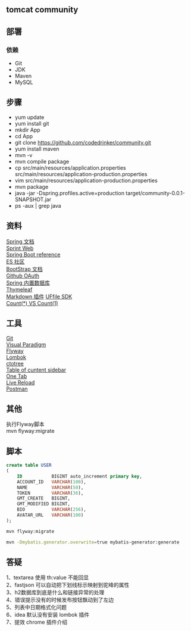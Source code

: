 ## tomcat community

## 部署
### 依赖
- Git
- JDK
- Maven
- MySQL
## 步骤
- yum update
- yum install git
- mkdir App
- cd App
- git clone https://github.com/codedrinker/community.git
- yum install maven
- mvn -v
- mvn compile package
- cp src/main/resources/application.properties src/main/resources/application-production.properties
- vim src/main/resources/application-production.properties
- mvn package
- java -jar -Dspring.profiles.active=production target/community-0.0.1-SNAPSHOT.jar
- ps -aux | grep java


## 资料
[Spring 文档](https://spring.io/guides)  
[Sprint Web](https://spring.io/guides/gs/serving-web-content/)  
[Spring Boot reference](https://docs.spring.io/spring-boot/docs/current/reference/html/)  
[ES 社区](https://elasticsearch.cn/explore)  
[BootStrap 文档](https://v3.bootcss.com/components/)  
[Github OAuth](https://developer.github.com/apps/building-oauth-apps/creating-an-oauth-app/)  
[Spring 内置数据库](https://docs.spring.io/spring-boot/docs/current/reference/htmlsingle/#boot-features-embedded-database-support)  
[Thymeleaf](https://www.thymeleaf.org/doc/tutorials/3.0/usingthymeleaf.html#setting-attribute-values)   
[Markdown 插件](http://editor.md.ipandao.com/)
[UFfile SDK](https://github.com/ucloud/ufile-sdk-java)  
[Count(*) VS Count(1)](https://mp.weixin.qq.com/s/Rwpke4BHu7Fz7KOpE2d3Lw?)

## 工具
[Git](https://git-scm.com/download)  
[Visual Paradigm](https://www.visual-paradigm.com)  
[Flyway](https://flywaydb.org/getstarted/firststeps/maven)  
[Lombok](https://projectlombok.org/)  
[ctotree](https://www.octotree.io)   
[Table of cuntent sidebar]()   
[One Tab]()   
[Live Reload]()  
[Postman]()    

## 其他
执行Flyway脚本  
mvn flyway:migrate

## 脚本
```sql
create table USER
(
    ID           BIGINT auto_increment primary key,
    ACCOUNT_ID   VARCHAR(100),
    NAME         VARCHAR(50),
    TOKEN        VARCHAR(36),
    GMT_CREATE   BIGINT,
    GMT_MODIFIED BIGINT,
    BIO          VARCHAR(256),
    AVATAR_URL   VARCHAR(100)
);
```
```bash
mvn flyway:migrate

mvn -Dmybatis.generator.overwrite=true mybatis-generator:generate
```

## 答疑
1、textarea 使用 th:value 不能回显  
2、fastjson 可以自动把下划线标示映射到驼峰的属性  
3、h2数据库到底是什么和链接异常的处理  
4、错误提示没有的时候发布按钮飘动到了左边  
5、列表中日期格式化问题  
6、idea 默认没有安装 lombok 插件  
7、提效 chrome 插件介绍  
